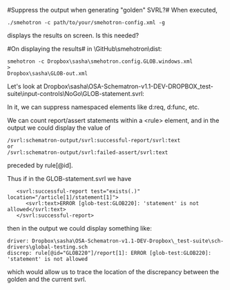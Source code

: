 #Suppress the output when generating "golden" SVRL?#
When executed,
```
./smehotron -c path/to/your/smehotron-config.xml -g
```
displays  the results on screen. Is this needed? 

#On displaying the results#
in \GitHub\smehotron\dist:
```
smehotron -c Dropbox\sasha\smehotron.config.GLOB.windows.xml 
> 
Dropbox\sasha\GLOB-out.xml
```
Let's look at Dropbox\sasha\OSA-Schematron-v1.1-DEV-DROPBOX\_test-suite\input-controls\NoGo\GLOB-statement.svrl:

In it, we can suppress namespaced elements like d:req, d:func, etc.

We can count report/assert statements within a &lt;rule> element, and in the output we could display the value of
```
/svrl:schematron-output/svrl:successful-report/svrl:text
or
/svrl:schematron-output/svrl:failed-assert/svrl:text
```
preceded by rule[@id].

Thus if in the GLOB-statement.svrl we have
```
   <svrl:successful-report test="exists(.)" location="/article[1]/statement[1]">
      <svrl:text>ERROR [glob-test:GLOB220]: 'statement' is not allowed</svrl:text>
   </svrl:successful-report>
```
then in the output we could display something like:
```
driver: Dropbox\sasha\OSA-Schematron-v1.1-DEV-Dropbox\_test-suite\sch-drivers\global-testing.sch
discrep: rule[@id="GLOB220"]/report[1]: ERROR [glob-test:GLOB220]: 'statement' is not allowed
```
which would allow us to trace the location of the discrepancy between the golden and the current svrl.
